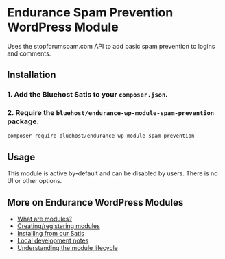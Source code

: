  # Endurance Spam Prevention WordPress Module
 
 Uses the stopforumspam.com API to add basic spam prevention to logins and comments.
 
 ## Installation
 
 ### 1. Add the Bluehost Satis to your `composer.json`.
 
 ### 2. Require the `bluehost/endurance-wp-module-spam-prevention` package.
 
 ```bash
 composer require bluehost/endurance-wp-module-spam-prevention
 ```
 
 ## Usage
 
 This module is active by-default and can be disabled by users. There is no UI or other options.
 
 ## More on Endurance WordPress Modules
 
* <a href="https://github.com/bluehost/endurance-wp-module-loader#endurance-wordpress-modules">What are modules?</a>
* <a href="https://github.com/bluehost/endurance-wp-module-loader#creating--registering-a-module">Creating/registering modules</a>
* <a href="https://github.com/bluehost/endurance-wp-module-loader#installing-from-our-satis">Installing from our Satis</a>
* <a href="https://github.com/bluehost/endurance-wp-module-loader#local-development">Local development notes</a>
* <a href="https://github.com/bluehost/endurance-wp-module-loader#understanding-the-module-lifecycle">Understanding the module lifecycle</a>
